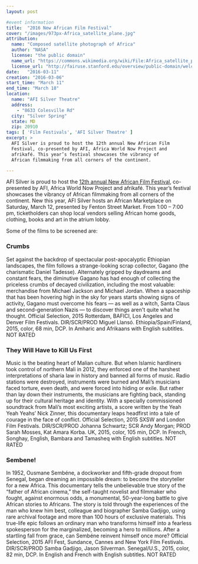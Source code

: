 ```yaml
---
layout: post

#event information
title:  "2016 New African Film Festival"
cover: "/images/973px-Africa_satellite_plane.jpg"
attribution:
  name: "Composed satellite photograph of Africa"
  author: "NASA"
  license: "the public domain"
  name_url: "https://commons.wikimedia.org/wiki/File:Africa_satellite_plane.jpg"
  license_url: "http://fairuse.stanford.edu/overview/public-domain/welcome"
date:   "2016-03-11"
creation: "2016-03-06"
start_time: "March 11"
end_time: "March 18"
location:
  name: "AFI Silver Theatre"
  address:
    - "8633 Colesville Rd"
  city: "Silver Spring"
  state: MD
  zip: 20910
tags: [ 'Film Festivals', 'AFI Silver Theatre' ]
excerpt: >
  AFI Silver is proud to host the 12th annual New African Film 
  Festival, co-presented by AFI, Africa World Now Project and 
  afrikafé. This year’s festival showcases the vibrancy of 
  African filmmaking from all corners of the continent.

---
```


AFI Silver is proud to host the [12th annual New African Film Festival](http://silver.afi.com/Browsing/EventsAndExperiences/EventDetails/0000000027),
co-presented by AFI, Africa World Now Project and afrikafé. This year’s
festival showcases the vibrancy of African filmmaking from all
corners of the continent. New this year, AFI Silver hosts an African
Marketplace on Saturday, March 12, presented by Fenton Street Market.
From 1:00 – 7:00 pm, ticketholders can shop local vendors selling
African home goods, clothing, books and art in the atrium lobby.

Some of the films to be screened are:

### Crumbs

Set against the backdrop of spectacular post-apocalyptic Ethiopian
landscapes, the film follows a strange-looking scrap collector, Gagano
(the charismatic Daniel Tadesse). Alternately gripped by daydreams and
constant fears, the diminutive Gagano has had enough of collecting
the priceless crumbs of decayed civilization, including the most
valuable: merchandise from Michael Jackson and Michael Jordan. When a
spaceship that has been hovering high in the sky for years starts
showing signs of activity, Gagano must overcome his fears — as well as
a witch, Santa Claus and second-generation Nazis — to discover things
aren't quite what he thought. Official Selection, 2015 Rotterdam,
BAFICI, Los Angeles and Denver Film Festivals. DIR/SCR/PROD Miguel
Llansó. Ethiopia/Spain/Finland, 2015, color, 68 min, DCP. In Amharic
and Afrikaans with English subtitles. NOT RATED

### They Will Have to Kill Us First

Music is the beating heart of Malian culture. But when Islamic
hardliners took control of northern Mali in 2012, they enforced one of
the harshest interpretations of sharia law in history and banned all
forms of music. Radio stations were destroyed, instruments were burned
and Mali’s musicians faced torture, even death, and were forced into
hiding or exile. But rather than lay down their instruments, the
musicians are fighting back, standing up for their cultural heritage
and identity. With a specially commissioned soundtrack from Mali’s most
exciting artists, a score written by the Yeah Yeah Yeahs’ Nick Zinner,
this documentary leaps headfirst into a tale of courage in the face of
conflict. Official Selection, 2015 SXSW and London Film Festivals.
DIR/SCR/PROD Johanna Schwartz; SCR Andy Morgan; PROD Sarah Mosses,
Kat Amara Korba. UK, 2015, color, 105 min, DCP. In French, Songhay,
English, Bambara and Tamasheq with English subtitles. NOT RATED

### Sembene!

In 1952, Ousmane Sembéne, a dockworker and fifth-grade dropout
from Senegal, began dreaming an impossible dream: to become the
storyteller for a new Africa. This documentary tells the unbelievable
true story of the “father of African cinema,” the self-taught novelist
and filmmaker who fought, against enormous odds, a monumental,
50-year-long battle to give African stories to Africans. The story is
told through the experiences of the man who knew him best, colleague
and biographer Samba Gadjigo, using rare archival footage and more
than 100 hours of exclusive materials. This true-life epic follows an
ordinary man who transforms himself into a fearless spokesperson for
the marginalized, becoming a hero to millions. After a startling fall
from grace, can Sembéne reinvent himself once more? Official Selection,
2015 AFI Fest, Sundance, Cannes and New York Film Festivals.
DIR/SCR/PROD Samba Gadjigo, Jason Silverman. Senegal/U.S., 2015,
color, 82 min, DCP. In English and French with English subtitles.
NOT RATED

